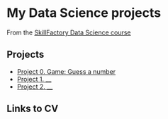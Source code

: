 # My Data Science projects

From the [SkillFactory Data Science course](https://lms.skillfactory.ru/courses/course-v1:SkillFactory+URFUML22p1s+SEP2022/)

## Projects

* [Project 0. Game: Guess a number](https://github.com/kv49/sf_data_science/tree/main/project_0)
* [Project 1. __](__)
* [Project 2. __](__)

## Links to CV
